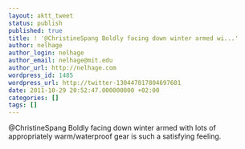 ```yaml
---
layout: aktt_tweet
status: publish
published: true
title: ! '@ChristineSpang Boldly facing down winter armed wi...'
author: nelhage
author_login: nelhage
author_email: nelhage@mit.edu
author_url: http://nelhage.com
wordpress_id: 1485
wordpress_url: http://twitter-130447017804697601
date: 2011-10-29 20:52:47.000000000 +02:00
categories: []
tags: []
---
```

@ChristineSpang Boldly facing down winter armed with lots of appropriately warm&#47;waterproof gear is such a satisfying feeling.
